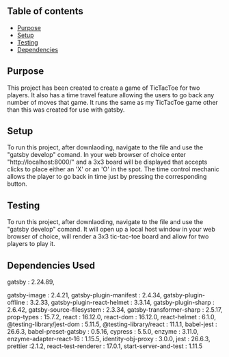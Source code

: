 ## Table of contents
* [Purpose](#Purpose)
* [Setup](#setup)
* [Testing](#testing)
* [Dependencies](#dependencies)

## Purpose
This project has been created to create a game of TicTacToe for two players.
It also has a time travel feature allowing the users to go back any number of moves that game.
It runs the same as my TicTacToe game other than this was created for use with gatsby.

## Setup
To run this project, after downlaoding, navigate to the file and use the "gatsby develop" comand.
In your web browser of choice enter "http://localhost:8000/" and a 3x3 board will be displayed that accepts clicks to place either an 'X' or an 'O' in the spot.
The time control mechanic allows the player to go back in time just by pressing the corresponding button.

## Testing
To run this project, after downlaoding, navigate to the file and use the "gatsby develop" comand.
It will open up a local host window in your web browser of choice, will render a 3x3 tic-tac-toe board and allow for two players to play it.

## Dependencies Used
gatsby : 2.24.89,

gatsby-image : 2.4.21,
gatsby-plugin-manifest : 2.4.34,
gatsby-plugin-offline : 3.2.33,
gatsby-plugin-react-helmet : 3.3.14,
gatsby-plugin-sharp : 2.6.42,
gatsby-source-filesystem : 2.3.34,
gatsby-transformer-sharp : 2.5.17,
prop-types : 15.7.2,
react : 16.12.0,
react-dom : 16.12.0,
react-helmet : 6.1.0,
@testing-library/jest-dom : 5.11.5,
@testing-library/react : 11.1.1,
babel-jest : 26.6.3,
babel-preset-gatsby : 0.5.16,
cypress : 5.5.0,
enzyme : 3.11.0,
enzyme-adapter-react-16 : 1.15.5,
identity-obj-proxy : 3.0.0,
jest : 26.6.3,
prettier :2.1.2,
react-test-renderer : 17.0.1,
start-server-and-test : 1.11.5 
